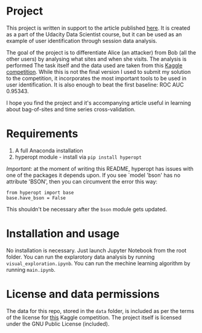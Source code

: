 # Project

This project is written in support to the article published [here](). It is 
created as a part of the Udacity Data Scientist course, but it can be used as
an example of user identification through session data analysis.

The goal of the project is to differentiate Alice (an attacker) from Bob (all the
other users) by analysing what sites and when she visits. The analysis is performed
The task itself and the data used are taken from this [Kaggle competition](https://www.kaggle.com/c/catch-me-if-you-can-intruder-detection-through-webpage-session-tracking2).
While this is not the final version I used to submit my solution to the competition,
it incorporates the most important tools to be used in user identification. It is
also enough to beat the first baseline: ROC AUC 0.95343.

I hope you find the project and it's accompanying article useful in learning about
bag-of-sites and time series cross-validation. 

# Requirements

1. A full Anaconda installation
2. hyperopt module - install via `pip install hyperopt`

*Important:* at the moment of writing this README, hyperopt has issues with one
of the packages it depends upon. If you see `model 'bson' has no attribute 'BSON',
then you can circumvent the error this way:


    from hyperopt import base
    base.have_bson = False

This shouldn't be necessary after the `bson` module gets updated.

# Installation and usage

No installation is necessary. Just launch Jupyter Notebook from the root folder.
You can run the explarotory data analysis by running `visual_exploration.ipynb`.
You can run the mechine learning algorithm by running `main.ipynb`.

# License and data permissions

The data for this repo, stored in the `data` folder, is included as per the terms
of the license for [this](https://www.kaggle.com/c/catch-me-if-you-can-intruder-detection-through-webpage-session-tracking2/overview/description) Kaggle competition.
The project itself is licensed under the GNU Public License (included).